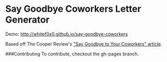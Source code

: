 # Say Goodbye Coworkers Letter Generator

Demo: http://whitef0x0.github.io/say-goodbye-coworkers

Based off The Cooper Review's ["Say Goodbye to Your Coworkers" article](http://thecooperreview.com/a-proven-formula-for-writing-goodbye-email/).


###Contributing
To contribute, checkout the gh-pages branch.
